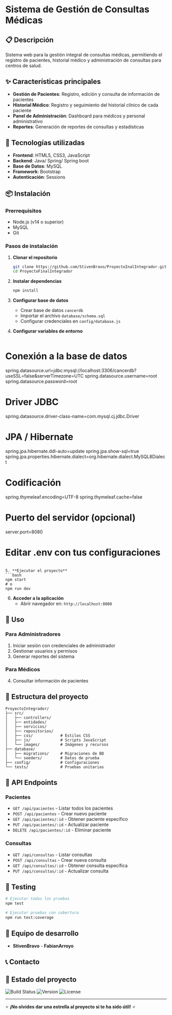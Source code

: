 # Sistema de Gestión de Consultas Médicas

## 📋 Descripción
Sistema web para la gestión integral de consultas médicas, permitiendo el registro de pacientes, historial médico y administración de consultas para centros de salud.

## ✨ Características principales

- **Gestión de Pacientes**: Registro, edición y consulta de información de pacientes
- **Historial Médico**: Registro y seguimiento del historial clínico de cada paciente
- **Panel de Administración**: Dashboard para médicos y personal administrativo
- **Reportes**: Generación de reportes de consultas y estadísticas

## 🚀 Tecnologías utilizadas

- **Frontend**: HTML5, CSS3, JavaScript
- **Backend**: Java/ Spring/ Spring boot
- **Base de Datos**: MySQL 
- **Framework**: Bootstrap 
- **Autenticación**: Sessions

## 📦 Instalación

### Prerrequisitos
- Node.js (v14 o superior)
- MySQL
- Git

### Pasos de instalación

1. **Clonar el repositorio**
   ```bash
   git clone https://github.com/StivenBravo/ProyectoInalIntegrador.git
   cd ProyectoFinalIntegrador
   ```

2. **Instalar dependencias**
   ```bash
   npm install
   ```

3. **Configurar base de datos**
   - Crear base de datos `cancerdb`
   - Importar el archivo `database/schema.sql`
   - Configurar credenciales en `config/database.js`

4. **Configurar variables de entorno**
   ```bash
# Conexión a la base de datos
spring.datasource.url=jdbc:mysql://localhost:3306/cancerdb?useSSL=false&serverTimezone=UTC
spring.datasource.username=root
spring.datasource.password=root

# Driver JDBC
spring.datasource.driver-class-name=com.mysql.cj.jdbc.Driver

# JPA / Hibernate
spring.jpa.hibernate.ddl-auto=update
spring.jpa.show-sql=true
spring.jpa.properties.hibernate.dialect=org.hibernate.dialect.MySQL8Dialect

# Codificación
spring.thymeleaf.encoding=UTF-8
spring.thymeleaf.cache=false

# Puerto del servidor (opcional)
server.port=8080
   # Editar .env con tus configuraciones
   ```

5. **Ejecutar el proyecto**
   ```bash
   npm start
   # o
   npm run dev
   ```

6. **Acceder a la aplicación**
   - Abrir navegador en: `http://localhost:8080`

## 🎯 Uso

### Para Administradores
1. Iniciar sesión con credenciales de administrador
2. Gestionar usuarios y permisos
4. Generar reportes del sistema

### Para Médicos
4. Consultar información de pacientes

## 📁 Estructura del proyecto

```
ProyectoIntegrador/
├── src/
│   ├── controllers/    
│   ├── entidades/        
│   ├── servicios/           
│   ├── repositorios/        
│   ├── css/            # Estilos CSS
│   ├── js/             # Scripts JavaScript
│   └── images/         # Imágenes y recursos
├── database/
│   ├── migrations/     # Migraciones de BD
│   └── seeders/        # Datos de prueba
├── config/             # Configuraciones
└── tests/              # Pruebas unitarias
```

## 🔧 API Endpoints

### Pacientes
- `GET /api/pacientes` - Listar todos los pacientes
- `POST /api/pacientes` - Crear nuevo paciente
- `GET /api/pacientes/:id` - Obtener paciente específico
- `PUT /api/pacientes/:id` - Actualizar paciente
- `DELETE /api/pacientes/:id` - Eliminar paciente

### Consultas
- `GET /api/consultas` - Listar consultas
- `POST /api/consultas` - Crear nueva consulta
- `GET /api/consultas/:id` - Obtener consulta específica
- `PUT /api/consultas/:id` - Actualizar consulta

## 🧪 Testing

```bash
# Ejecutar todas las pruebas
npm test

# Ejecutar pruebas con cobertura
npm run test:coverage
```

## 👥 Equipo de desarrollo

- **StivenBravo** - **FabianArroyo**
## 📞 Contacto

## 🚀 Estado del proyecto

![Build Status](https://img.shields.io/badge/build-passing-brightgreen)
![Version](https://img.shields.io/badge/version-1.0.0-blue)
![License](https://img.shields.io/badge/license-MIT-green)

---

⭐ **¡No olvides dar una estrella al proyecto si te ha sido útil!** ⭐
